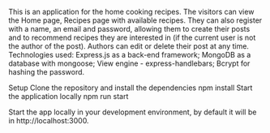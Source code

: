 This is an application for the home cooking recipes. 
The visitors can view the Home page, Recipes page with available recipes. They can also register with a name, an email and password, allowing them to create their posts and to recommend recipes they are interested in (if the current user is not the author of the post). Authors can edit or delete their post at any time.
Technologies used:
Express.js as a back-end framework;
MongoDB as a database with mongoose;
View engine - express-handlebars;
Bcrypt for hashing the password.

Setup
Clone the repository and install the dependencies
npm install
Start the application locally
npm run start

Start the app locally in your development environment, by default it will be in http://localhost:3000.
